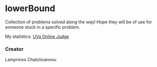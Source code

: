 # lowerBound

Collection of problems solved along the way! 
Hope they will be of use for someone stuck in a specific problem.

My statistics:
[UVa Online Judge](https://uhunt.onlinejudge.org/id/1022204)


### Creator 
Lamprinos Chatziioannou
